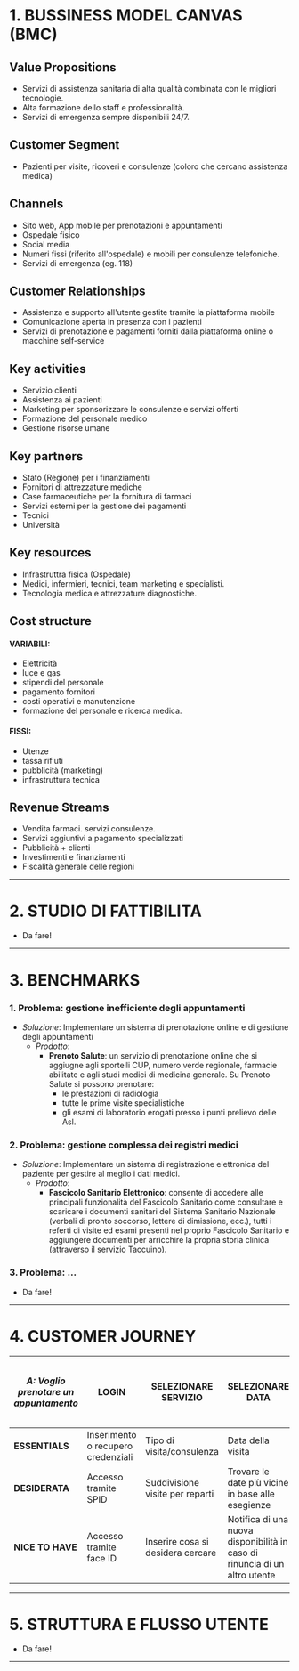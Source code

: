 # 1. BUSSINESS MODEL CANVAS (BMC)
## Value Propositions
- Servizi di assistenza sanitaria di alta qualità combinata con le migliori tecnologie.
- Alta formazione dello staff e professionalità.
- Servizi di emergenza sempre disponibili 24/7.

## Customer Segment
- Pazienti per visite, ricoveri e consulenze (coloro che cercano assistenza medica)

## Channels
- Sito web, App mobile per prenotazioni e appuntamenti
- Ospedale fisico
- Social media
- Numeri fissi (riferito all'ospedale) e mobili per consulenze telefoniche.
- Servizi di emergenza (eg. 118)

## Customer Relationships
- Assistenza e supporto all'utente gestite tramite la piattaforma mobile
- Comunicazione aperta in presenza con i pazienti 
- Servizi di prenotazione e pagamenti forniti dalla piattaforma online o macchine self-service 

## Key activities
- Servizio clienti
- Assistenza ai pazienti
- Marketing per sponsorizzare le consulenze e servizi offerti
- Formazione del personale medico
- Gestione risorse umane

## Key partners
- Stato (Regione) per i finanziamenti
- Fornitori di attrezzature mediche
- Case farmaceutiche per la fornitura di farmaci
- Servizi esterni per la gestione dei pagamenti
- Tecnici
- Università

## Key resources
- Infrastruttra fisica (Ospedale)
- Medici, infermieri, tecnici, team marketing e specialisti.
- Tecnologia medica e attrezzature diagnostiche.

## Cost structure
#### VARIABILI:
  - Elettricità
  - luce e gas
  - stipendi del personale
  - pagamento fornitori
  - costi operativi e manutenzione
  - formazione del personale e ricerca medica.
#### FISSI:
  -  Utenze
  -  tassa rifiuti
  -  pubblicità (marketing)
  -  infrastruttura tecnica

## Revenue Streams
- Vendita farmaci. servizi consulenze.
- Servizi aggiuntivi a pagamento specializzati
- Pubblicità + clienti
- Investimenti e finanziamenti
- Fiscalità generale delle regioni
---
# 2. STUDIO DI FATTIBILITA
- Da fare!
---
# 3. BENCHMARKS
### 1. Problema: gestione inefficiente degli appuntamenti
- *Soluzione*: Implementare un sistema di prenotazione online e di gestione degli appuntamenti
  - *Prodotto*: 
    - **Prenoto Salute**: un servizio di prenotazione online che si aggiugne agli sportelli CUP, numero verde regionale, farmacie abilitate e agli studi medici di medicina generale. Su Prenoto Salute si possono prenotare:
        - le prestazioni di radiologia
        - tutte le prime visite specialistiche
        - gli esami di laboratorio erogati presso i punti prelievo delle Asl.
### 2. Problema: gestione complessa dei registri medici
- *Soluzione*: Implementare un sistema di registrazione elettronica del paziente per gestire al meglio i dati medici.
  - *Prodotto*:
    - **Fascicolo Sanitario Elettronico**: consente di accedere alle principali funzionalità del Fascicolo Sanitario come consultare e scaricare i documenti sanitari del Sistema Sanitario Nazionale (verbali di pronto soccorso, lettere di dimissione, ecc.), tutti i referti di visite ed esami presenti nel proprio Fascicolo Sanitario e aggiungere documenti per arricchire la propria storia clinica (attraverso il servizio Taccuino).
### 3. Problema: ...
- Da fare!
---
# 4. CUSTOMER JOURNEY
*A: Voglio prenotare un appuntamento*|LOGIN|SELEZIONARE SERVIZIO|SELEZIONARE DATA|SELEZIONARE TIPO DI APPUNTAMENTO|*B: Avere una gestione delle prescrizioni mediche*|
---|---|---|---|---|---|
**ESSENTIALS**|Inserimento o recupero credenziali|Tipo di visita/consulenza|Data della visita|Tipo tra sede, chat, video|
**DESIDERATA**|Accesso tramite SPID|Suddivisione visite per reparti|Trovare le date più vicine in base alle esegienze|Cercare la sede fisica|
**NICE TO HAVE**|Accesso tramite face ID|Inserire cosa si desidera cercare|Notifica di una nuova disponibilità in caso di rinuncia di un altro utente|Visione delle cliniche nelle vicinanze nella mappa|
---
# 5. STRUTTURA E FLUSSO UTENTE
- Da fare!
---
